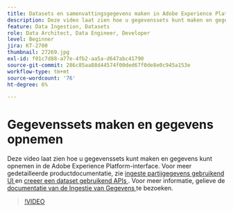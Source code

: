 ```yaml
---
title: Datasets en samenvattingsgegevens maken in Adobe Experience Platform
description: Deze video laat zien hoe u gegevenssets kunt maken en gegevens kunt opnemen in de Adobe Experience Platform-interface.
feature: Data Ingestion, Datasets
role: Data Architect, Data Engineer, Developer
level: Beginner
jira: KT-2700
thumbnail: 27269.jpg
exl-id: f01c7d88-a77e-4fb2-aa5a-d647abc41790
source-git-commit: 286c85aa88d44574f00ded67f0de8e0c945a153e
workflow-type: tm+mt
source-wordcount: '76'
ht-degree: 6%

---
```


# Gegevenssets maken en gegevens opnemen

Deze video laat zien hoe u gegevenssets kunt maken en gegevens kunt opnemen in de Adobe Experience Platform-interface. Voor meer gedetailleerde productdocumentatie, zie [ ingeste partijgegevens gebruikend UI ](https://experienceleague.adobe.com/docs/experience-platform/ingestion/tutorials/ingest-batch-data.html?lang=nl-NL) en [ creeer een dataset gebruikend APIs ](https://experienceleague.adobe.com/docs/experience-platform/catalog/datasets/create.html?lang=nl-NL). Voor meer informatie, gelieve de [ documentatie van de Ingestie van Gegevens ](https://experienceleague.adobe.com/docs/experience-platform/ingestion/home.html?lang=nl-NL) te bezoeken.

>[!VIDEO](https://video.tv.adobe.com/v/27269?learn=on&enablevpops)

